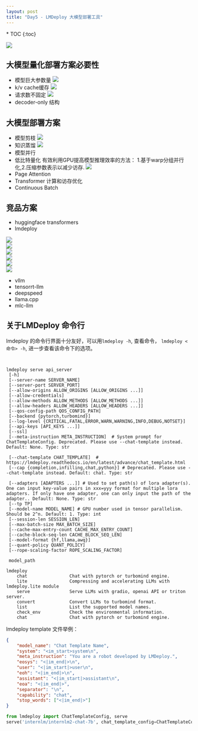 ```yaml
---
layout: post
title: "Day5 - LMDeploy 大模型部署工具"
---
```



<nav class="toc-fixed" markdown="1">
* TOC
{:toc}
</nav>

<image src="img/lm_01.jpg"/><br/>
 
## 大模型量化部署方案必要性
- 模型巨大参数量
<image src="img/lm_02.jpg"/><br/>
- k/v cache缓存
<image src="img/lm_03.jpg"/><br/>
- 请求数不固定
<image src="img/lm_04.jpg"/><br/>
- decoder-only 结构

## 大模型部署方案
- 模型剪枝
<image src="img/lm_05.jpg"/><br/>
- 知识蒸馏
<image src="img/lm_07.jpg"/><br/>
- 模型并行
- 低比特量化
有效利用GPU提高模型推理效率的方法：
1.基于warp分组并行化,2.压缩参数表示以减少访存.
<image src="img/lm_10.jpg"/><br/>
- Page Attention
- Transformer 计算和访存优化
- Continuous Batch

## 竞品方案
- huggingface transformers
- lmdeploy

<image src="img/lm_11.jpg"/><br/>
<image src="img/lm_08.jpg"/><br/>
<image src="img/lm_06.jpg"/><br/>
<image src="img/lm_12.jpg"/><br/>
<image src="img/lm_14.jpg"/><br/>
<image src="img/lm_15.jpg"/><br/>
- vllm
- tensorrt-llm
- deepspeed
- llama.cpp
- mlc-llm

## 关于LMDeploy 命令行

lmdeploy 的命令行界面十分友好，可以用`lmdeploy -h`, 查看命令， `lmdeploy <命令> -h`, 进一步查看该命令下的选项。
```shell


lmdeploy serve api_server 
 [-h]
 [--server-name SERVER_NAME]
 [--server-port SERVER_PORT]
 [--allow-origins ALLOW_ORIGINS [ALLOW_ORIGINS ...]]
 [--allow-credentials]
 [--allow-methods ALLOW_METHODS [ALLOW_METHODS ...]]
 [--allow-headers ALLOW_HEADERS [ALLOW_HEADERS ...]]
 [--qos-config-path QOS_CONFIG_PATH]
 [--backend {pytorch,turbomind}]
 [--log-level {CRITICAL,FATAL,ERROR,WARN,WARNING,INFO,DEBUG,NOTSET}]
 [--api-keys [API_KEYS ...]]
 [--ssl]
 [--meta-instruction META_INSTRUCTION]  # System prompt for ChatTemplateConfig. Deprecated. Please use --chat-template instead. Default: None. Type: str

 [--chat-template CHAT_TEMPLATE]  # https://lmdeploy.readthedocs.io/en/latest/advance/chat_template.html
 [--cap {completion,infilling,chat,python}] # Deprecated. Please use --chat-template instead. Default: chat. Type: str

 [--adapters [ADAPTERS ...]] # Used to set path(s) of lora adapter(s). One can input key-value pairs in xxx=yyy format for multiple lora adapters. If only have one adapter, one can only input the path of the adapter.. Default: None. Type: str
 [--tp TP]
 [--model-name MODEL_NAME] # GPU number used in tensor parallelism. Should be 2^n. Default: 1. Type: int
 [--session-len SESSION_LEN]
 [--max-batch-size MAX_BATCH_SIZE]
 [--cache-max-entry-count CACHE_MAX_ENTRY_COUNT]
 [--cache-block-seq-len CACHE_BLOCK_SEQ_LEN]
 [--model-format {hf,llama,awq}]
 [--quant-policy QUANT_POLICY]
 [--rope-scaling-factor ROPE_SCALING_FACTOR]

 model_path

```


```
lmdeploy
    chat                Chat with pytorch or turbomind engine.
    lite                Compressing and accelerating LLMs with lmdeploy.lite module
    serve               Serve LLMs with gradio, openai API or triton server.
    convert             Convert LLMs to turbomind format.
    list                List the supported model names.
    check_env           Check the environmental information.
    chat                Chat with pytorch or turbomind engine.
```

lmdeploy template 文件举例：
```json
{
	"model_name": "Chat Template Name",
	"system": "<im_start>system\n",
	"meta_instruction": "You are a robot developed by LMDeploy.",
	"eosys": "<|im_end|>\n",
	"user": "<|im_start|>user\n",
	"eoh": "<|im_end|>\n",
	"assistant": "<|im_start|>assistant\n",
	"eoa": "<|im_end|>",
	"separator": "\n",
	"capability": "chat",
	"stop_words": ["<|im_end|>"]
}
```

```python
from lmdeploy import ChatTemplateConfig, serve
serve('internlm/internlm2-chat-7b', chat_template_config=ChatTemplateConfig.from_json('${JSON_FILE}'))
```



